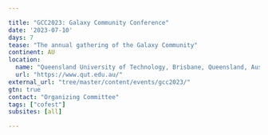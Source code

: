 ```yaml
---

title: "GCC2023: Galaxy Community Conference"
date: '2023-07-10'
days: 7
tease: "The annual gathering of the Galaxy Community"
continent: AU
location: 
  name: "Queensland University of Technology, Brisbane, Queensland, Australia"
  url: "https://www.qut.edu.au/"
external_url: "tree/master/content/events/gcc2023/"
gtn: true
contact: "Organizing Committee"
tags: ["cofest"]
subsites: [all]

---
```

